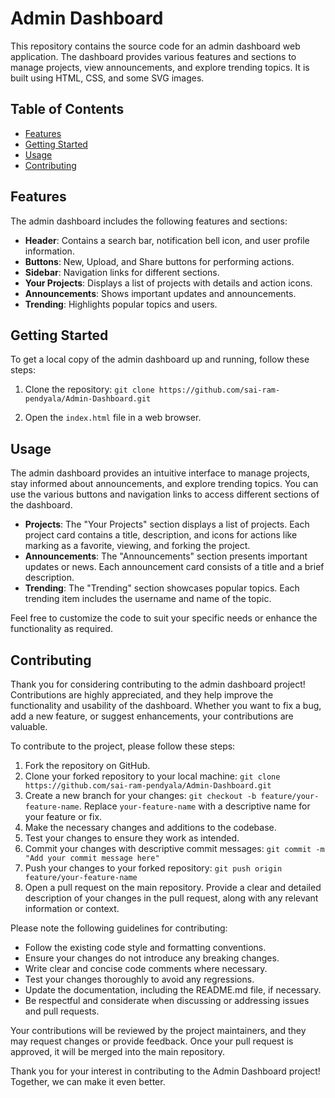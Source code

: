 # Admin Dashboard

This repository contains the source code for an admin dashboard web application. The dashboard provides various features and sections to manage projects, view announcements, and explore trending topics. It is built using HTML, CSS, and some SVG images.

## Table of Contents

- [Features](#features)
- [Getting Started](#getting-started)
- [Usage](#usage)
- [Contributing](#contributing)

## Features

The admin dashboard includes the following features and sections:

- **Header**: Contains a search bar, notification bell icon, and user profile information.
- **Buttons**: New, Upload, and Share buttons for performing actions.
- **Sidebar**: Navigation links for different sections.
- **Your Projects**: Displays a list of projects with details and action icons.
- **Announcements**: Shows important updates and announcements.
- **Trending**: Highlights popular topics and users.

## Getting Started

To get a local copy of the admin dashboard up and running, follow these steps:

1. Clone the repository:
```git clone https://github.com/sai-ram-pendyala/Admin-Dashboard.git```

2. Open the `index.html` file in a web browser.

## Usage

The admin dashboard provides an intuitive interface to manage projects, stay informed about announcements, and explore trending topics. You can use the various buttons and navigation links to access different sections of the dashboard.

- **Projects**: The "Your Projects" section displays a list of projects. Each project card contains a title, description, and icons for actions like marking as a favorite, viewing, and forking the project.
- **Announcements**: The "Announcements" section presents important updates or news. Each announcement card consists of a title and a brief description.
- **Trending**: The "Trending" section showcases popular topics. Each trending item includes the username and name of the topic.

Feel free to customize the code to suit your specific needs or enhance the functionality as required.

## Contributing

Thank you for considering contributing to the admin dashboard project! Contributions are highly appreciated, and they help improve the functionality and usability of the dashboard. Whether you want to fix a bug, add a new feature, or suggest enhancements, your contributions are valuable.

To contribute to the project, please follow these steps:

1. Fork the repository on GitHub.
2. Clone your forked repository to your local machine:
```git clone https://github.com/sai-ram-pendyala/Admin-Dashboard.git```
3. Create a new branch for your changes:
```git checkout -b feature/your-feature-name```.
Replace `your-feature-name` with a descriptive name for your feature or fix.
4. Make the necessary changes and additions to the codebase.
5. Test your changes to ensure they work as intended.
6. Commit your changes with descriptive commit messages:
```git commit -m "Add your commit message here"```
7. Push your changes to your forked repository:
```git push origin feature/your-feature-name```
8. Open a pull request on the main repository. Provide a clear and detailed description of your changes in the pull request, along with any relevant information or context.

Please note the following guidelines for contributing:

- Follow the existing code style and formatting conventions.
- Ensure your changes do not introduce any breaking changes.
- Write clear and concise code comments where necessary.
- Test your changes thoroughly to avoid any regressions.
- Update the documentation, including the README.md file, if necessary.
- Be respectful and considerate when discussing or addressing issues and pull requests.

Your contributions will be reviewed by the project maintainers, and they may request changes or provide feedback. Once your pull request is approved, it will be merged into the main repository.

Thank you for your interest in contributing to the Admin Dashboard project! Together, we can make it even better.




